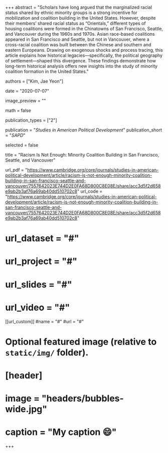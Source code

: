 +++
abstract = "Scholars have long argued that the marginalized racial status shared by ethnic minority groups is a strong incentive for mobilization and coalition building in the United States. However, despite their members’ shared racial status as “Orientals,” different types of housing coalitions were formed in the Chinatowns of San Francisco, Seattle, and Vancouver during the 1960s and 1970s. Asian race-based coalitions appeared in San Francisco and Seattle, but not in Vancouver, where a cross-racial coalition was built between the Chinese and southern and eastern Europeans. Drawing on exogenous shocks and process tracing, this article explains how historical legacies—specifically, the political geography of settlement—shaped this divergence. These findings demonstrate how long-term historical analysis offers new insights into the study of minority coalition formation in the United States."

authors = ["Kim, Jae Yeon"]

date = "2020-07-07"

image_preview = ""

math = false

publication_types = ["2"]

publication = "*Studies in American Political Development*"
publication_short = "*SAPD*"

selected = false

title = "Racism Is Not Enough: Minority Coalition Building in San Francisco, Seattle, and Vancouver"

url_pdf = "https://www.cambridge.org/core/journals/studies-in-american-political-development/article/racism-is-not-enough-minority-coalition-building-in-san-francisco-seattle-and-vancouver/7557642023E744D2E0FA68D800C8E08E/share/acc3d5f2d658e9ab2b3af76a69ab40dd510702c8"
url_code = "https://www.cambridge.org/core/journals/studies-in-american-political-development/article/racism-is-not-enough-minority-coalition-building-in-san-francisco-seattle-and-vancouver/7557642023E744D2E0FA68D800C8E08E/share/acc3d5f2d658e9ab2b3af76a69ab40dd510702c8"
# url_dataset = "#"
# url_project = "#"
# url_slides = "#"
# url_video = "#"

[[url_custom]]
#name = "#"
#url = "#"

# Optional featured image (relative to `static/img/` folder).
# [header]
# image = "headers/bubbles-wide.jpg"
# caption = "My caption :smile:"

+++

<!-- More detail can easily be written here using *Markdown* and $\rm \LaTeX$ math code. -->
